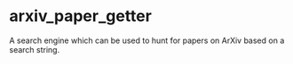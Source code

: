 # arxiv_paper_getter
A search engine which can be used to hunt for papers on ArXiv based on a search string. 
